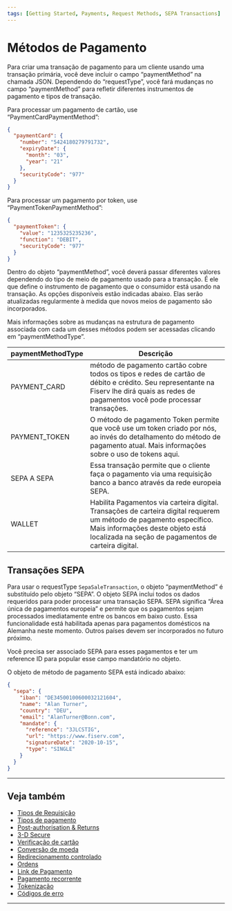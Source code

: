 ```yaml
---
tags: [Getting Started, Payments, Request Methods, SEPA Transactions]
---
```


# Métodos de Pagamento

Para criar uma transação de pagamento para um cliente usando uma transação primária, você deve incluir o campo “paymentMethod” na chamada JSON. Dependendo do “requestType”, você fará mudanças no campo “paymentMethod” para refletir diferentes instrumentos de pagamento e tipos de transação.

Para processar um pagamento de cartão, use “PaymentCardPaymentMethod”:

```json
{
  "paymentCard": {
    "number": "5424180279791732",
    "expiryDate": {
      "month": "03",
      "year": "21"
    },
    "securityCode": "977"
  }
}
```

Para processar um pagamento por token, use “PaymentTokenPaymentMethod”:

```json
{
  "paymentToken": {
    "value": "1235325235236",
    "function": "DEBIT",
    "securityCode": "977"
  }
}
```

Dentro do objeto “paymentMethod”, você deverá passar diferentes valores dependendo do tipo de meio de pagamento usado para a transação. É ele que define o instrumento de pagamento que o consumidor está usando na transação. As opções disponíveis estão indicadas abaixo. Elas serão atualizadas regularmente à medida que novos meios de pagamento são incorporados.

Mais informações sobre as mudanças na estrutura de pagamento associada com cada um desses métodos podem ser acessadas clicando em “paymentMethodType”.

| paymentMethodType | Descrição                                                                                                                                                                                                      |
|-------------------|----------------------------------------------------------------------------------------------------------------------------------------------------------------------------------------------------------------|
| PAYMENT_CARD      | método de pagamento cartão cobre todos os tipos e redes de cartão de débito e crédito. Seu representante na Fiserv lhe dirá quais as redes de pagamentos você pode processar transações.                       |
| PAYMENT_TOKEN     | O método de pagamento Token permite que você use um token criado por nós, ao invés do detalhamento do método de pagamento atual. Mais informações sobre o uso de tokens aqui.                                  |
| SEPA A SEPA       | Essa transação permite que o cliente faça o pagamento via uma requisição banco a banco através da rede europeia SEPA.                                                                                          |
| WALLET            | Habilita Pagamentos via carteira digital. Transações de carteira digital requerem um método de pagamento específico. Mais informações deste objeto está localizada na seção de pagamentos de carteira digital. |

## Transações SEPA

Para usar o requestType ```SepaSaleTransaction```, o objeto “paymentMethod” é substituído pelo objeto “SEPA”. O objeto SEPA inclui todos os dados requeridos para poder processar uma transação SEPA. SEPA significa “Área única de pagamentos europeia” e permite que os pagamentos sejam processados imediatamente entre os bancos em baixo custo. Essa funcionalidade está habilitada apenas para pagamentos domésticos na Alemanha neste momento. Outros países devem ser incorporados no futuro próximo.

Você precisa ser associado SEPA para esses pagamentos e ter um reference ID para popular esse campo mandatório no objeto.

O objeto de método de pagamento SEPA está indicado abaixo:

```json
{
  "sepa": {
    "iban": "DE34500100600032121604",
    "name": "Alan Turner",
    "country": "DEU",
    "email": "AlanTurner@Bonn.com",
    "mandate": {
      "reference": "3JLCSTIG",
      "url": "https://www.fiserv.com",
      "signatureDate": "2020-10-15",
      "type": "SINGLE"
    }
  }
}
```

---

## Veja também

- [Tipos de Requisição](?path=docs/portuguese/payments/3-1-tipos-requisição.md)
- [Tipos de pagamento](?path=docs/portuguese/payments/3-3-tipos-pagamento.md)
- [Post-authorisation & Returns](?path=docs/portuguese/payments/3-4-post-auth.md)
- [3-D Secure](?path=docs/portuguese/payments/3-5-3d-secure.md)
- [Verificação de cartão](?path=docs/portuguese/payments/3-6-verificação-cartão.md)
- [Conversão de moeda](?path=docs/portuguese/payments/3-7-conversão-moeda.md)
- [Redirecionamento controlado](?path=docs/portuguese/payments/3-8-redirecionamento-controlado.md)
- [Ordens](?path=docs/portuguese/payments/3-9-ordens.md)
- [Link de Pagamento](?path=docs/portuguese/payments/3-10-link-pagamento.md)
- [Pagamento recorrente](?path=docs/portuguese/payments/3-11-pagamento-recorrente.md)
- [Tokenização](?path=docs/portuguese/payments/3-12-tokenização.md)
- [Códigos de erro](?path=docs/portuguese/payments/3-13-codigos-erro.md)

---
